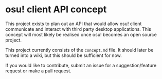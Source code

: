 # osu! client API concept
This project exists to plan out an API that would allow osu! client communicate and interact with third party desktop applications. This concept will most likely be realised once osu! becomes an open source project.

This project currently consists of the `concept.md` file. It should later be turned into a wiki, but this should be sufficient for now.

If you would like to contribute, submit an issue for a suggestion/feature request or make a pull request.
